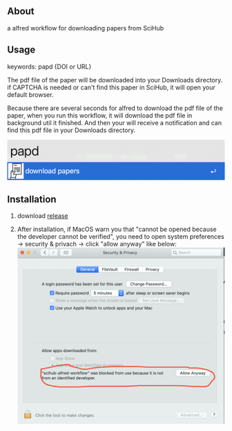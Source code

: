 ## About
a alfred workflow for downloading papers from SciHub
## Usage
keywords: papd {DOI or URL}

The pdf  file of the paper will be downloaded into your Downloads directory. if CAPTCHA is needed or can't find this paper in SciHub, it will open your default browser.

Because there are several seconds for alfred to download the pdf file of the paper, when you run this workflow, it will download the pdf file in background util it finished. And then your will receive a notification and can find this pdf file in your Downloads directory.

![Screenshot](screenshots/0AC81DE0-C7E5-447C-8C7B-E84B7E740195.png)

## Installation

1. download [release](https://github.com/codechenx/scihub-alfred-workflow/releases/download/0.1.3/scihub_downlader_v0.1.3.alfredworkflow)

2. After installation,  if MacOS warn you that "cannot be opened because the developer cannot be verified", you need to open system preferences -> security & privach -> click "allow anyway" like below:
![Screenshot](screenshots/00B5C8B0-3F52-4CAE-BD97-EEB2655676A7.jpg)
